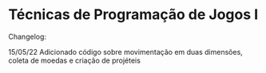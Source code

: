 # Técnicas de Programação de Jogos I

Changelog:

15/05/22
Adicionado código sobre movimentação em duas dimensões, coleta de moedas e criação de projéteis
